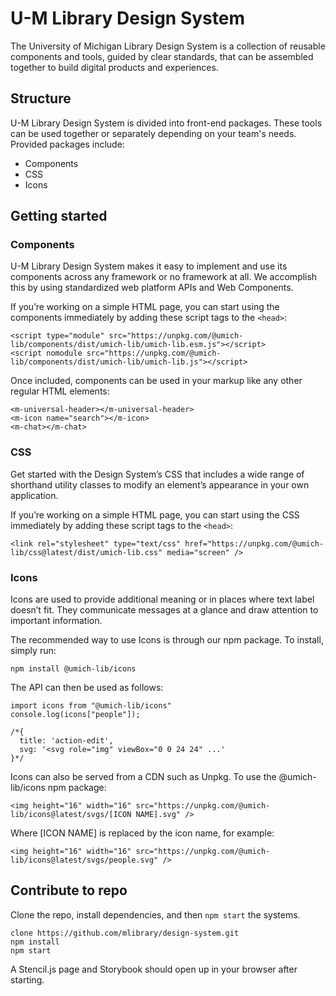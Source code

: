 # U-M Library Design System

The University of Michigan Library Design System is a collection of reusable components and tools, guided by clear standards, that can be assembled together to build digital products and experiences.

## Structure

U-M Library Design System is divided into front-end packages. These tools can be used together or separately depending on your team's needs. Provided packages include:

- Components
- CSS
- Icons

## Getting started

### Components

U-M Library Design System makes it easy to implement and use its components across any framework or no framework at all. We accomplish this by using standardized web platform APIs and Web Components.

If you’re working on a simple HTML page, you can start using the components immediately by adding these script tags to the `<head>`:

```
<script type="module" src="https://unpkg.com/@umich-lib/components/dist/umich-lib/umich-lib.esm.js"></script>
<script nomodule src="https://unpkg.com/@umich-lib/components/dist/umich-lib/umich-lib.js"></script>
```

Once included, components can be used in your markup like any other regular HTML elements:

```
<m-universal-header></m-universal-header>
<m-icon name="search"></m-icon>
<m-chat></m-chat>
```

### CSS

Get started with the Design System’s CSS that includes a wide range of shorthand utility classes to modify an element’s appearance in your own application.

If you’re working on a simple HTML page, you can start using the CSS immediately by adding these script tags to the `<head>`:

```
<link rel="stylesheet" type="text/css" href="https://unpkg.com/@umich-lib/css@latest/dist/umich-lib.css" media="screen" />
```

### Icons

Icons are used to provide additional meaning or in places where text label doesn’t fit. They communicate messages at a glance and draw attention to important information.

The recommended way to use Icons is through our npm package. To install, simply run:

```
npm install @umich-lib/icons
```

The API can then be used as follows:

```
import icons from "@umich-lib/icons"
console.log(icons["people"]);

/*{
  title: 'action-edit',
  svg: '<svg role="img" viewBox="0 0 24 24" ...'
}*/
```

Icons can also be served from a CDN such as Unpkg. To use the @umich-lib/icons npm package:

```
<img height="16" width="16" src="https://unpkg.com/@umich-lib/icons@latest/svgs/[ICON NAME].svg" />
```

Where [ICON NAME] is replaced by the icon name, for example:

```
<img height="16" width="16" src="https://unpkg.com/@umich-lib/icons@latest/svgs/people.svg" />
```

## Contribute to repo

Clone the repo, install dependencies, and then `npm start` the systems.

```
clone https://github.com/mlibrary/design-system.git
npm install
npm start
```

A Stencil.js page and Storybook should open up in your browser after starting.
